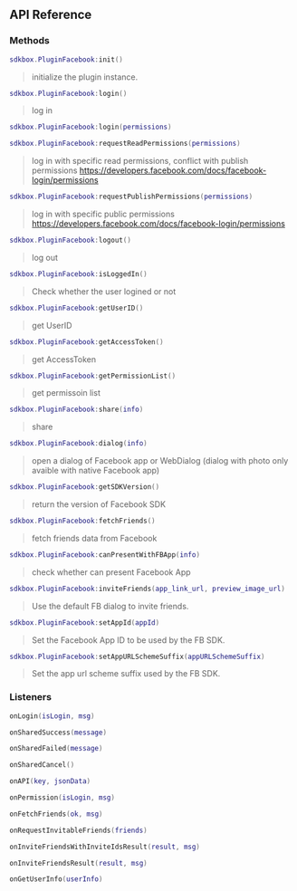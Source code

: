 ## API Reference

### Methods
```lua
sdkbox.PluginFacebook:init()
```
> initialize the plugin instance.

```lua
sdkbox.PluginFacebook:login()
```
> log in

```lua
sdkbox.PluginFacebook:login(permissions)
```

```lua
sdkbox.PluginFacebook:requestReadPermissions(permissions)
```
> log in with specific read permissions, conflict with publish permissions
https://developers.facebook.com/docs/facebook-login/permissions

```lua
sdkbox.PluginFacebook:requestPublishPermissions(permissions)
```
> log in with specific public permissions
https://developers.facebook.com/docs/facebook-login/permissions

```lua
sdkbox.PluginFacebook:logout()
```
> log out

```lua
sdkbox.PluginFacebook:isLoggedIn()
```
> Check whether the user logined or not

```lua
sdkbox.PluginFacebook:getUserID()
```
> get UserID

```lua
sdkbox.PluginFacebook:getAccessToken()
```
> get AccessToken

```lua
sdkbox.PluginFacebook:getPermissionList()
```
> get permissoin list

```lua
sdkbox.PluginFacebook:share(info)
```
> share

```lua
sdkbox.PluginFacebook:dialog(info)
```
> open a dialog of Facebook app or WebDialog (dialog with photo only avaible with native Facebook app)

```lua
sdkbox.PluginFacebook:getSDKVersion()
```
> return the version of Facebook SDK

```lua
sdkbox.PluginFacebook:fetchFriends()
```
> fetch friends data from Facebook

```lua
sdkbox.PluginFacebook:canPresentWithFBApp(info)
```
> check whether can present Facebook App

```lua
sdkbox.PluginFacebook:inviteFriends(app_link_url, preview_image_url)
```
> Use the default FB dialog to invite friends.

```lua
sdkbox.PluginFacebook:setAppId(appId)
```
> Set the Facebook App ID to be used by the FB SDK.

```lua
sdkbox.PluginFacebook:setAppURLSchemeSuffix(appURLSchemeSuffix)
```
> Set the app url scheme suffix used by the FB SDK.

### Listeners
```lua
onLogin(isLogin, msg)
```

```lua
onSharedSuccess(message)
```

```lua
onSharedFailed(message)
```

```lua
onSharedCancel()
```

```lua
onAPI(key, jsonData)
```

```lua
onPermission(isLogin, msg)
```

```lua
onFetchFriends(ok, msg)
```

```lua
onRequestInvitableFriends(friends)
```

```lua
onInviteFriendsWithInviteIdsResult(result, msg)
```

```lua
onInviteFriendsResult(result, msg)
```

```lua
onGetUserInfo(userInfo)
```



